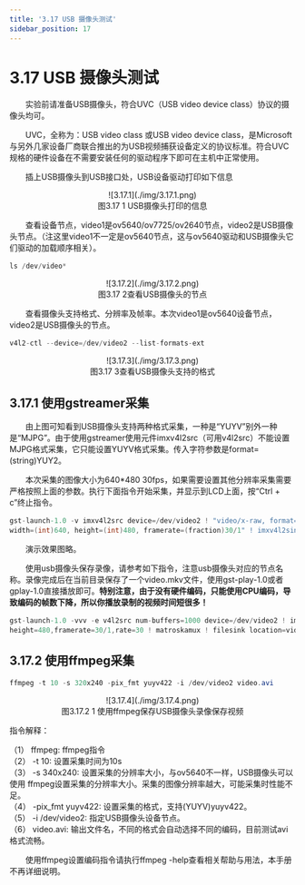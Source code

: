 ```yaml
---
title: '3.17 USB 摄像头测试'
sidebar_position: 17
---
```


# 3.17 USB 摄像头测试

&emsp;&emsp;实验前请准备USB摄像头，符合UVC（USB video device class）协议的摄像头均可。

&emsp;&emsp;UVC，全称为：USB video class 或USB video device class，是Microsoft与另外几家设备厂商联合推出的为USB视频捕获设备定义的协议标准。符合UVC规格的硬件设备在不需要安装任何的驱动程序下即可在主机中正常使用。

&emsp;&emsp;插上USB摄像头到USB接口处，USB设备驱动打印如下信息

<center>
![3.17.1](./img/3.17.1.png)<br />
图3.17 1 USB摄像头打印的信息
</center>

&emsp;&emsp;查看设备节点，video1是ov5640/ov7725/ov2640节点，video2是USB摄像头节点。（注这里video1不一定是ov5640节点，这与ov5640驱动和USB摄像头它们驱动的加载顺序相关）。
```c#
ls /dev/video*
```

<center>
![3.17.2](./img/3.17.2.png)<br />
图3.17 2查看USB摄像头的节点
</center>

&emsp;&emsp;查看摄像头支持格式、分辨率及帧率。本次video1是ov5640设备节点，video2是USB摄像头的节点。
```c#
v4l2-ctl --device=/dev/video2 --list-formats-ext
```

<center>
![3.17.3](./img/3.17.3.png)<br />
图3.17 3查看USB摄像头支持的格式
</center>

## 3.17.1 使用gstreamer采集

&emsp;&emsp;由上图可知看到USB摄像头支持两种格式采集，一种是“YUYV”别外一种是“MJPG”。由于使用gstreamer使用元件imxv4l2src（可用v4l2src）不能设置MJPG格式采集，它只能设置YUYV格式采集。传入字符参数是format=(string)YUY2。

&emsp;&emsp;本次采集的图像大小为640*480 30fps，如果需要设置其他分辨率采集需要严格按照上面的参数。执行下面指令开始采集，并显示到LCD上面，按“Ctrl + c”终止指令。
```c#
gst-launch-1.0 -v imxv4l2src device=/dev/video2 ! "video/x-raw, format=(string)YUY2, \
width=(int)640, height=(int)480, framerate=(fraction)30/1" ! imxv4l2sink
```
&emsp;&emsp;演示效果图略。

&emsp;&emsp;使用usb摄像头保存录像，请参考如下指令，注意usb摄像头对应的节点名称。录像完成后在当前目录保存了一个video.mkv文件，使用gst-play-1.0或者gplay-1.0直接播放即可。**特别注意，由于没有硬件编码，只能使用CPU编码，导致编码的帧数下降，所以你播放录制的视频时间短很多！**
```c#
gst-launch-1.0 -vvv -e v4l2src num-buffers=1000 device=/dev/video2 ! image/jpeg,width=640, \
height=480,framerate=30/1,rate=30 ! matroskamux ! filesink location=video.mkv 
```

## 3.17.2 使用ffmpeg采集

```c#
ffmpeg -t 10 -s 320x240 -pix_fmt yuyv422 -i /dev/video2 video.avi
```

<center>
![3.17.4](./img/3.17.4.png)<br />
图3.17.2 1 使用ffmpeg保存USB摄像头录像保存视频
</center>

指令解释：

（1）	ffmpeg:	ffmpeg指令<br />
（2）	-t 10:	设置采集时间为10s<br />
（3）	-s 340x240:		设置采集的分辨率大小，与ov5640不一样，USB摄像头可以使用      ffmpeg设置采集的分辨率大小。采集的图像分辨率越大，可能采集时性能不足。<br />
（4）	-pix_fmt yuyv422: 设置采集的格式，支持(YUYV)yuyv422。<br />
（5）	-i /dev/video2: 指定USB摄像头设备节点。<br />
（6）	video.avi:		输出文件名，不同的格式会自动选择不同的编码，目前测试avi格式流畅。

&emsp;&emsp;使用ffmpeg设置编码指令请执行ffmpeg -help查看相关帮助与用法，本手册不再详细说明。
